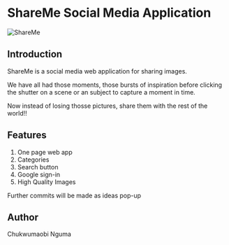 # ShareMe Social Media Application
![ShareMe](https://i.ibb.co/8cLfj3X/image.png)

## Introduction
ShareMe is a social media web application for sharing images.

We have all had those moments, those bursts of inspiration before clicking the shutter on a scene or an subject to capture a moment in time. 

Now instead of losing thosse pictures, share them with the rest of the world!!

## Features
 1. One page web app
 2. Categories
 3. Search button
 4. Google sign-in
 5. High Quality Images

 Further commits will be made as ideas pop-up


## Author
Chukwumaobi Nguma